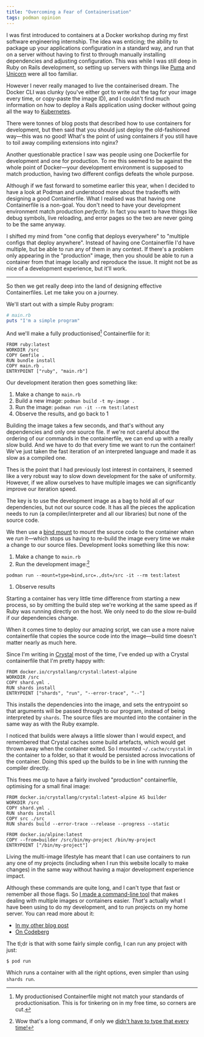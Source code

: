 ```yaml
---
title: "Overcoming a Fear of Containerisation"
tags: podman opinion
---
```


I was first introduced to containers at a Docker workshop during my first software engineering internship. The idea was enticing; the ability to package up your applications configuration in a standard way, and run that on a server without having to first to through manually installing dependencies and adjusting configuration. This was while I was still deep in Ruby on Rails development, so setting up servers with things like [Puma](https://puma.io) and [Unicorn](https://en.wikipedia.org/wiki/Unicorn_(web_server)) were all too familiar.

However I never really managed to live the containerised dream. The Docker CLI was clunky (you've either got to write out the tag for your image every time, or copy-paste the image ID), and I couldn't find much information on how to deploy a Rails application using docker without going all the way to [Kubernetes](https://kubernetes.io).

There were tonnes of blog posts that described how to use containers for development, but then said that you should just deploy the old-fashioned way—this was no good! What's the point of using containers if you still have to toil away compiling extensions into nginx?

Another questionable practice I saw was people using one Dockerfile for development and one for production. To me this seemed to be against the whole point of Docker—your development environment is supposed to match production, having two different configs defeats the whole purpose.

Although if we fast forward to sometime earlier this year, when I decided to have a look at Podman and understood more about the tradeoffs with designing a good Containerfile. What I realised was that having one Containerfile is a non-goal. You don't need to have your development environment match production _perfectly_. In fact you want to have things like debug symbols, live reloading, and error pages so the two are never going to be the same anyway.

I shifted my mind from "one config that deploys everywhere" to "multiple configs that deploy anywhere". Instead of having one Containerfile I'd have multiple, but be able to run any of them in any context. If there's a problem only appearing in the "production" image, then you should be able to run a container from that image locally and reproduce the issue. It might not be as nice of a development experience, but it'll work.

---

So then we get really deep into the land of designing effective Containerfiles. Let me take you on a journey.

We'll start out with a simple Ruby program:

```ruby
# main.rb
puts "I'm a simple program"
```

And we'll make a fully productionised[^not-production] Containerfile for it:

[^not-production]: My productionised Containerfile might not match your standards of productionisation. This is for tinkering on in my free time, so corners are cut.

```docker
FROM ruby:latest
WORKDIR /src
COPY Gemfile .
RUN bundle install
COPY main.rb .
ENTRYPOINT ["ruby", "main.rb"]
```

Our development iteration then goes something like:

1. Make a change to `main.rb`
1. Build a new image: `podman build -t my-image .`
1. Run the image: `podman run -it --rm test:latest`
1. Observe the results, and go back to 1

Building the image takes a few seconds, and that's without any dependencies and only one source file. If we're not careful about the ordering of our commands in the containerfile, we can end up with a really slow build. And we have to do that every time we want to run the container! We've just taken the fast iteration of an interpreted language and made it as slow as a compiled one.

Thes is the point that I had previously lost interest in containers, it seemed like a very robust way to slow down development for the sake of uniformity. However, if we allow ourselves to have multiple images we can significantly improve our iteration speed.

The key is to use the development image as a bag to hold all of our dependencies, but not our source code. It has all the pieces the application needs to run (a compiler/interpreter and all our libraries) but none of the source code.

We then use a [bind mount](https://docs.podman.io/en/latest/markdown/podman-run.1.html#mount-type-type-type-specific-option) to mount the source code to the container when we _run_ it—which stops us having to re-build the image every time we make a change to our source files. Development looks something like this now:

1. Make a change to `main.rb`
1. Run the development image:[^long-command]
```shell
podman run --mount=type=bind,src=.,dst=/src -it --rm test:latest
```
1. Observe results

[^long-command]: Wow that's a long command, if only we [didn't have to type that every time!](/2023/06/08/pod-the-container-manager/)

Starting a container has very little time difference from starting a new process, so by omitting the build step we're working at the same speed as if Ruby was running directly on the host. We only need to do the slow re-build if our dependencies change.

When it comes time to deploy our amazing script, we can use a more naive containerfile that copies the source code into the image—build time doesn't matter nearly as much here.

Since I'm writing in [Crystal](https://crystal-lang.org) most of the time, I've ended up with a Crystal containerfile that I'm pretty happy with:

```docker
FROM docker.io/crystallang/crystal:latest-alpine
WORKDIR /src
COPY shard.yml .
RUN shards install
ENTRYPOINT ["shards", "run", "--error-trace", "--"]
```

This installs the dependencies into the image, and sets the entrypoint so that arguments will be passed through to our program, instead of being interpreted by `shards`. The source files are mounted into the container in the same way as with the Ruby example.

I noticed that builds were always a little slower than I would expect, and remembered that Crystal caches some build artefacts, which would get thrown away when the container exited. So I mounted `~/.cache/crystal` in the container to a folder, so that it would be persisted across invocations of the container. Doing this sped up the builds to be in line with running the compiler directly.

This frees me up to have a fairly involved "production" containerfile, optimising for a small final image:

```docker
FROM docker.io/crystallang/crystal:latest-alpine AS builder
WORKDIR /src
COPY shard.yml .
RUN shards install
COPY src ./src
RUN shards build --error-trace --release --progress --static

FROM docker.io/alpine:latest
COPY --from=builder /src/bin/my-project /bin/my-project
ENTRYPOINT ["/bin/my-project"]
```

Living the multi-image lifestyle has meant that I can use containers to run any one of my projects (including when I run this website locally to make changes) in the same way without having a major development experience impact.

Although these commands are quite long, and I can't type that fast or remember all those flags. So [I made a command-line tool](https://codeberg.org/willhbr/pod) that makes dealing with multiple images or containers easier. _That's_ actually what I have been using to do my development, and to run projects on my home server. You can read more about it:

- [In my other blog post](/2023/06/08/pod-the-container-manager/)
- [On Codeberg](https://codeberg.org/willhbr/pod)

The tl;dr is that with some fairly simple config, I can run any project with just:

```shell
$ pod run
```

Which runs a container with all the right options, even simpler than using `shards run`.
